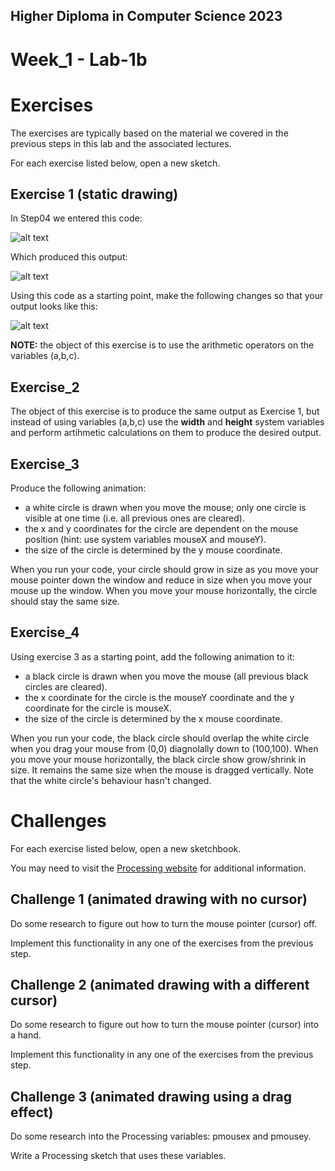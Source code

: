 ## Higher Diploma in Computer Science 2023
# Week_1 - Lab-1b

# Exercises
The exercises are typically based on the material we covered in the previous steps in this lab and the associated lectures.

For each exercise listed below, open a new sketch.

## Exercise 1 (static drawing)
In Step04 we entered this code:

![alt text](https://github.com/ki321g/HDCS2023_Week-1_Lab-1b/blob/main/imgs_rm/e1_1.png)

Which produced this output:

![alt text](https://github.com/ki321g/HDCS2023_Week-1_Lab-1b/blob/main/imgs_rm/e1_2.png)

Using this code as a starting point, make the following changes so that your output looks like this:

![alt text](https://github.com/ki321g/HDCS2023_Week-1_Lab-1b/blob/main/imgs_rm/e1_3.png)

**NOTE:** the object of this exercise is to use the arithmetic operators on the variables (a,b,c).

## Exercise_2
The object of this exercise is to produce the same output as Exercise 1, but instead of using variables (a,b,c) use the **width** and **height** system variables and perform artihmetic calculations on them to produce the desired output.

## Exercise_3
Produce the following animation:

- a white circle is drawn when you move the mouse; only one circle is visible at one time (i.e. all previous ones are cleared).
- the x and y coordinates for the circle are dependent on the mouse position (hint: use system variables mouseX and mouseY).
- the size of the circle is determined by the y mouse coordinate.

When you run your code, your circle should grow in size as you move your mouse pointer down the window and reduce in size when you move your mouse up the window. When you move your mouse horizontally, the circle should stay the same size.

## Exercise_4
Using exercise 3 as a starting point, add the following animation to it:

- a black circle is drawn when you move the mouse (all previous black circles are cleared).
- the x coordinate for the circle is the mouseY coordinate and the y coordinate for the circle is mouseX.
- the size of the circle is determined by the x mouse coordinate.

When you run your code, the black circle should overlap the white circle when you drag your mouse from (0,0) diagnolally down to (100,100). When you move your mouse horizontally, the black circle show grow/shrink in size. It remains the same size when the mouse is dragged vertically. Note that the white circle's behaviour hasn't changed.

# Challenges
For each exercise listed below, open a new sketchbook.

You may need to visit the [Processing website](https://processing.org/reference/) for additional information.

## Challenge 1 (animated drawing with no cursor)
Do some research to figure out how to turn the mouse pointer (cursor) off.

Implement this functionality in any one of the exercises from the previous step.

## Challenge 2 (animated drawing with a different cursor)
Do some research to figure out how to turn the mouse pointer (cursor) into a hand.

Implement this functionality in any one of the exercises from the previous step.

## Challenge 3 (animated drawing using a drag effect)
Do some research into the Processing variables: pmousex and pmousey.

Write a Processing sketch that uses these variables.
